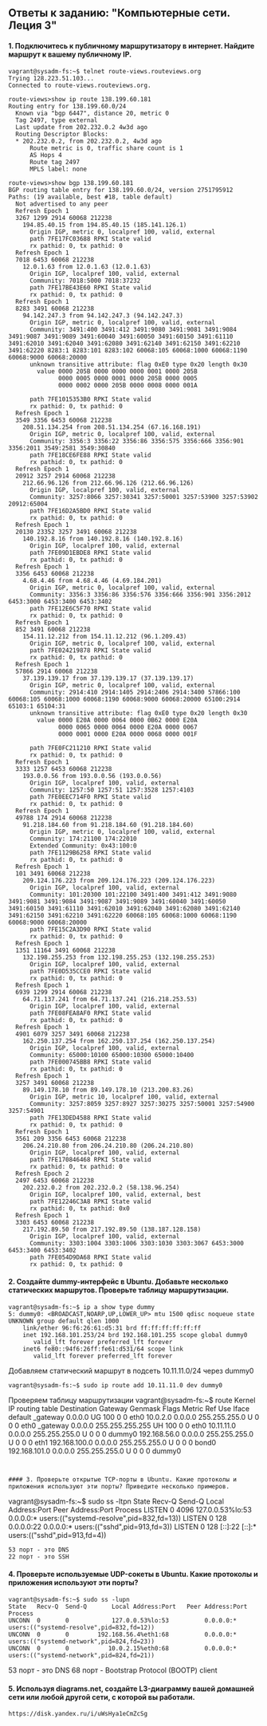 ## Ответы к заданию: "Компьютерные сети. Леция 3"

#### 1. Подключитесь к публичному маршрутизатору в интернет. Найдите маршрут к вашему публичному IP.

```
vagrant@sysadm-fs:~$ telnet route-views.routeviews.org
Trying 128.223.51.103...
Connected to route-views.routeviews.org.
```

```
route-views>show ip route 138.199.60.181
Routing entry for 138.199.60.0/24
  Known via "bgp 6447", distance 20, metric 0
  Tag 2497, type external
  Last update from 202.232.0.2 4w3d ago
  Routing Descriptor Blocks:
  * 202.232.0.2, from 202.232.0.2, 4w3d ago
      Route metric is 0, traffic share count is 1
      AS Hops 4
      Route tag 2497
      MPLS label: none
```

```
route-views>show bgp 138.199.60.181
BGP routing table entry for 138.199.60.0/24, version 2751795912
Paths: (19 available, best #18, table default)
  Not advertised to any peer
  Refresh Epoch 1
  3267 1299 2914 60068 212238
    194.85.40.15 from 194.85.40.15 (185.141.126.1)
      Origin IGP, metric 0, localpref 100, valid, external
      path 7FE17FC03688 RPKI State valid
      rx pathid: 0, tx pathid: 0
  Refresh Epoch 1
  7018 6453 60068 212238
    12.0.1.63 from 12.0.1.63 (12.0.1.63)
      Origin IGP, localpref 100, valid, external
      Community: 7018:5000 7018:37232
      path 7FE17BE43E60 RPKI State valid
      rx pathid: 0, tx pathid: 0
  Refresh Epoch 1
  8283 3491 60068 212238
    94.142.247.3 from 94.142.247.3 (94.142.247.3)
      Origin IGP, metric 0, localpref 100, valid, external
      Community: 3491:400 3491:412 3491:9080 3491:9081 3491:9084 3491:9087 3491:9089 3491:60040 3491:60050 3491:60150 3491:61110 3491:62010 3491:62040 3491:62080 3491:62140 3491:62150 3491:62210 3491:62220 8283:1 8283:101 8283:102 60068:105 60068:1000 60068:1190 60068:9000 60068:20000
      unknown transitive attribute: flag 0xE0 type 0x20 length 0x30
        value 0000 205B 0000 0000 0000 0001 0000 205B
              0000 0005 0000 0001 0000 205B 0000 0005
              0000 0002 0000 205B 0000 0008 0000 001A

      path 7FE1015353B0 RPKI State valid
      rx pathid: 0, tx pathid: 0
  Refresh Epoch 1
  3549 3356 6453 60068 212238
    208.51.134.254 from 208.51.134.254 (67.16.168.191)
      Origin IGP, metric 0, localpref 100, valid, external
      Community: 3356:3 3356:22 3356:86 3356:575 3356:666 3356:901 3356:2011 3549:2581 3549:30840
      path 7FE18CE6FE88 RPKI State valid
      rx pathid: 0, tx pathid: 0
  Refresh Epoch 1
  20912 3257 2914 60068 212238
    212.66.96.126 from 212.66.96.126 (212.66.96.126)
      Origin IGP, localpref 100, valid, external
      Community: 3257:8066 3257:30341 3257:50001 3257:53900 3257:53902 20912:65004
      path 7FE16D2A5BD0 RPKI State valid
      rx pathid: 0, tx pathid: 0
  Refresh Epoch 1
  20130 23352 3257 3491 60068 212238
    140.192.8.16 from 140.192.8.16 (140.192.8.16)
      Origin IGP, localpref 100, valid, external
      path 7FE09D1EBDE8 RPKI State valid
      rx pathid: 0, tx pathid: 0
  Refresh Epoch 1
  3356 6453 60068 212238
    4.68.4.46 from 4.68.4.46 (4.69.184.201)
      Origin IGP, metric 0, localpref 100, valid, external
      Community: 3356:3 3356:86 3356:576 3356:666 3356:901 3356:2012 6453:3000 6453:3400 6453:3402
      path 7FE12E6C5F70 RPKI State valid
      rx pathid: 0, tx pathid: 0
  Refresh Epoch 1
  852 3491 60068 212238
    154.11.12.212 from 154.11.12.212 (96.1.209.43)
      Origin IGP, metric 0, localpref 100, valid, external
      path 7FE024219878 RPKI State valid
      rx pathid: 0, tx pathid: 0
  Refresh Epoch 1
  57866 2914 60068 212238
    37.139.139.17 from 37.139.139.17 (37.139.139.17)
      Origin IGP, metric 0, localpref 100, valid, external
      Community: 2914:410 2914:1405 2914:2406 2914:3400 57866:100 60068:105 60068:1000 60068:1190 60068:9000 60068:20000 65100:2914 65103:1 65104:31
      unknown transitive attribute: flag 0xE0 type 0x20 length 0x30
        value 0000 E20A 0000 0064 0000 0B62 0000 E20A
              0000 0065 0000 0064 0000 E20A 0000 0067
              0000 0001 0000 E20A 0000 0068 0000 001F

      path 7FE0FC211210 RPKI State valid
      rx pathid: 0, tx pathid: 0
  Refresh Epoch 1
  3333 1257 6453 60068 212238
    193.0.0.56 from 193.0.0.56 (193.0.0.56)
      Origin IGP, localpref 100, valid, external
      Community: 1257:50 1257:51 1257:3528 1257:4103
      path 7FE0EEC714F0 RPKI State valid
      rx pathid: 0, tx pathid: 0
  Refresh Epoch 1
  49788 174 2914 60068 212238
    91.218.184.60 from 91.218.184.60 (91.218.184.60)
      Origin IGP, metric 0, localpref 100, valid, external
      Community: 174:21100 174:22010
      Extended Community: 0x43:100:0
      path 7FE1129B6258 RPKI State valid
      rx pathid: 0, tx pathid: 0
  Refresh Epoch 1
  101 3491 60068 212238
    209.124.176.223 from 209.124.176.223 (209.124.176.223)
      Origin IGP, localpref 100, valid, external
      Community: 101:20300 101:22100 3491:400 3491:412 3491:9080 3491:9081 3491:9084 3491:9087 3491:9089 3491:60040 3491:60050 3491:60150 3491:61110 3491:62010 3491:62040 3491:62080 3491:62140 3491:62150 3491:62210 3491:62220 60068:105 60068:1000 60068:1190 60068:9000 60068:20000
      path 7FE15C2A3D90 RPKI State valid
      rx pathid: 0, tx pathid: 0
  Refresh Epoch 1
  1351 11164 3491 60068 212238
    132.198.255.253 from 132.198.255.253 (132.198.255.253)
      Origin IGP, localpref 100, valid, external
      path 7FE0D535CCE0 RPKI State valid
      rx pathid: 0, tx pathid: 0
  Refresh Epoch 1
  6939 1299 2914 60068 212238
    64.71.137.241 from 64.71.137.241 (216.218.253.53)
      Origin IGP, localpref 100, valid, external
      path 7FE08FEA8AF0 RPKI State valid
      rx pathid: 0, tx pathid: 0
  Refresh Epoch 1
  4901 6079 3257 3491 60068 212238
    162.250.137.254 from 162.250.137.254 (162.250.137.254)
      Origin IGP, localpref 100, valid, external
      Community: 65000:10100 65000:10300 65000:10400
      path 7FE000745BB8 RPKI State valid
      rx pathid: 0, tx pathid: 0
  Refresh Epoch 1
  3257 3491 60068 212238
    89.149.178.10 from 89.149.178.10 (213.200.83.26)
      Origin IGP, metric 10, localpref 100, valid, external
      Community: 3257:8059 3257:8927 3257:30275 3257:50001 3257:54900 3257:54901
      path 7FE13DED4588 RPKI State valid
      rx pathid: 0, tx pathid: 0
  Refresh Epoch 1
  3561 209 3356 6453 60068 212238
    206.24.210.80 from 206.24.210.80 (206.24.210.80)
      Origin IGP, localpref 100, valid, external
      path 7FE170846468 RPKI State valid
      rx pathid: 0, tx pathid: 0
  Refresh Epoch 2
  2497 6453 60068 212238
    202.232.0.2 from 202.232.0.2 (58.138.96.254)
      Origin IGP, localpref 100, valid, external, best
      path 7FE12246C3A8 RPKI State valid
      rx pathid: 0, tx pathid: 0x0
  Refresh Epoch 1
  3303 6453 60068 212238
    217.192.89.50 from 217.192.89.50 (138.187.128.158)
      Origin IGP, localpref 100, valid, external
      Community: 3303:1004 3303:1006 3303:1030 3303:3067 6453:3000 6453:3400 6453:3402
      path 7FE054D9DA68 RPKI State valid
      rx pathid: 0, tx pathid: 0
```



#### 2. Создайте dummy-интерфейс в Ubuntu. Добавьте несколько статических маршрутов. Проверьте таблицу маршрутизации.

```
vagrant@sysadm-fs:~$ ip a show type dummy
5: dummy0: <BROADCAST,NOARP,UP,LOWER_UP> mtu 1500 qdisc noqueue state UNKNOWN group default qlen 1000
    link/ether 96:f6:26:61:d5:31 brd ff:ff:ff:ff:ff:ff
    inet 192.168.101.253/24 brd 192.168.101.255 scope global dummy0
       valid_lft forever preferred_lft forever
    inet6 fe80::94f6:26ff:fe61:d531/64 scope link
       valid_lft forever preferred_lft forever
```

Добавляем статический маршрут в подсеть 10.11.11.0/24 через dummy0
```
vagrant@sysadm-fs:~$ sudo ip route add 10.11.11.0 dev dummy0
```

Проверяем таблицу маршрутизации
vagrant@sysadm-fs:~$ route
Kernel IP routing table
Destination     Gateway         Genmask         Flags Metric Ref    Use Iface
default         _gateway        0.0.0.0         UG    100    0        0 eth0
10.0.2.0        0.0.0.0         255.255.255.0   U     0      0        0 eth0
_gateway        0.0.0.0         255.255.255.255 UH    100    0        0 eth0
10.11.11.0      0.0.0.0         255.255.255.0   U     0      0        0 dummy0
192.168.56.0    0.0.0.0         255.255.255.0   U     0      0        0 eth1
192.168.100.0   0.0.0.0         255.255.255.0   U     0      0        0 bond0
192.168.101.0   0.0.0.0         255.255.255.0   U     0      0        0 dummy0
```


#### 3. Проверьте открытые TCP-порты в Ubuntu. Какие протоколы и приложения используют эти порты? Приведите несколько примеров.
```
vagrant@sysadm-fs:~$ sudo ss -ltpn
State   Recv-Q  Send-Q   Local Address:Port     Peer Address:Port  Process
LISTEN  0       4096     127.0.0.53%lo:53            0.0.0.0:*      users:(("systemd-resolve",pid=832,fd=13))
LISTEN  0       128            0.0.0.0:22            0.0.0.0:*      users:(("sshd",pid=913,fd=3))
LISTEN  0       128               [::]:22               [::]:*      users:(("sshd",pid=913,fd=4))
```
53 порт - это DNS
22 порт - это SSH
```



#### 4. Проверьте используемые UDP-сокеты в Ubuntu. Какие протоколы и приложения используют эти порты?
```
vagrant@sysadm-fs:~$ sudo ss -lupn
State   Recv-Q  Send-Q       Local Address:Port   Peer Address:Port Process
UNCONN  0       0            127.0.0.53%lo:53          0.0.0.0:*     users:(("systemd-resolve",pid=832,fd=12))
UNCONN  0       0        192.168.56.4%eth1:68          0.0.0.0:*     users:(("systemd-network",pid=824,fd=23))
UNCONN  0       0           10.0.2.15%eth0:68          0.0.0.0:*     users:(("systemd-network",pid=824,fd=21))

```
53 порт - это DNS
68 порт - Bootstrap Protocol (BOOTP) client


#### 5. Используя diagrams.net, создайте L3-диаграмму вашей домашней сети или любой другой сети, с которой вы работали.

```
https://disk.yandex.ru/i/uWsHya1eCmZcSg
```


